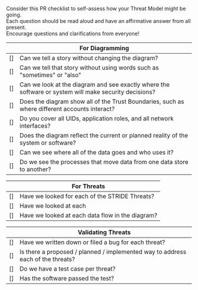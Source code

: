 Consider this PR checklist to self-assess how your Threat Model might be going. <br>
Each question should be read aloud and have an affirmative answer from all present. <br>
Encourage questions and clarifications from everyone! <br>


|  | For Diagramming |
| --- | --- |
| [] | Can we tell a story without changing the diagram? |
| [] | Can we tell that story without using words such as "sometimes" or "also" |
| [] | Can we look at the diagram and see exactly where the software or system will make security decisions? |
| [] | Does the diagram show all of the Trust Boundaries, such as where different accounts interact? |
| [] | Do you cover all UIDs, application roles, and all network interfaces? |
| [] | Does the diagram reflect the current or planned reality of the system or software? |
| [] | Can we see where all of the data goes and who uses it? |
| [] | Do we see the processes that move data from one data store to another? |

|  | For Threats |
| --- | --- |
| [] | Have we looked for each of the STRIDE Threats? |
| [] | Have we looked at each 
| [] | Have we looked at each data flow in the diagram? |

|  | Validating Threats |
| --- | --- |
| [] | Have we written down or filed a bug for each threat? |
| [] | Is there a proposed / planned / implemented way to address each of the threats? |
| [] | Do we have a test case per threat? |
| [] | Has the software passed the test? |

